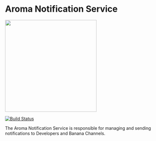 Aroma Notification Service
==============================================

[<img src="https://raw.githubusercontent.com/RedRoma/banana/develop/Graphics/Logo.png" width="300">](http://aroma.redroma.tech/)

[![Build Status](http://jenkins.redroma.tech/view/Aroma/job/Notification%20Service/badge/icon)](http://jenkins.redroma.tech/view/Aroma/job/Notification%20Service/)


The Aroma Notification Service is responsible for managing and sending notifications to Developers and Banana Channels.
